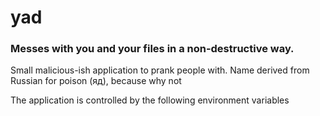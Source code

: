 # yad
### Messes with you and your files in a non-destructive way.
Small malicious-ish application to prank people with.
Name derived from Russian for poison (яд), because why not

The application is controlled by the following environment variables
